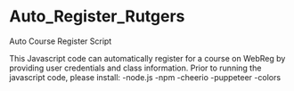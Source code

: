 # Auto_Register_Rutgers
Auto Course Register Script

This Javascript code can automatically register for a course on WebReg by providing user credentials and class information. Prior to running the javascript code, please install:
  -node.js
  -npm 
  -cheerio
  -puppeteer
  -colors
  
